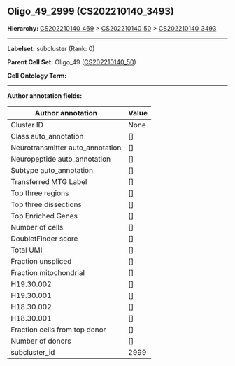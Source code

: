 ## Oligo_49_2999 (CS202210140_3493)
<b>Hierarchy: </b>
[CS202210140_469](https://purl.brain-bican.org/taxonomy/CS202210140#CS202210140_469) >
[CS202210140_50](https://purl.brain-bican.org/taxonomy/CS202210140#CS202210140_50) >
[CS202210140_3493](https://purl.brain-bican.org/taxonomy/CS202210140#CS202210140_3493)

---


**Labelset:** subcluster (Rank: 0)

**Parent Cell Set:** Oligo_49 ([CS202210140_50](https://purl.brain-bican.org/taxonomy/CS202210140#CS202210140_50))



**Cell Ontology Term:** 

[MARKER GENES.]: #


---

[TRANSFERRED ANNOTATIONS.]: #


[AUTHOR ANNOTATION FIELDS.]: #


**Author annotation fields:**

| Author annotation | Value |
|-------------------|-------|
|Cluster ID|None|
|Class auto_annotation|[]|
|Neurotransmitter auto_annotation|[]|
|Neuropeptide auto_annotation|[]|
|Subtype auto_annotation|[]|
|Transferred MTG Label|[]|
|Top three regions|[]|
|Top three dissections|[]|
|Top Enriched Genes|[]|
|Number of cells|[]|
|DoubletFinder score|[]|
|Total UMI|[]|
|Fraction unspliced|[]|
|Fraction mitochondrial|[]|
|H19.30.002|[]|
|H19.30.001|[]|
|H18.30.002|[]|
|H18.30.001|[]|
|Fraction cells from top donor|[]|
|Number of donors|[]|
|subcluster_id|2999|
